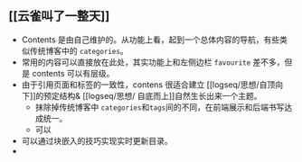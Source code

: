 ## [[云雀叫了一整天]]
- Contents 是由自己维护的。从功能上看，起到一个总体内容的导航，有些类似传统博客中的 `categories`。
- 常用的内容可以直接放在此处，其实功能上和左侧边栏 `favourite` 差不多，但是 contents 可以有层级。
- 由于引用页面和标签的一致性，contens 很适合建立 [[logseq/思想/自顶向下]]的预定结构& [[logseq/思想/ 自底而上]]自然生长出来一个主题。
	- 抹除掉传统博客中 `categories`和`tags`间的不同，在前端展示和后端书写达成统一。
	- 可以
- 可以通过块嵌入的技巧实现实时更新目录。
-